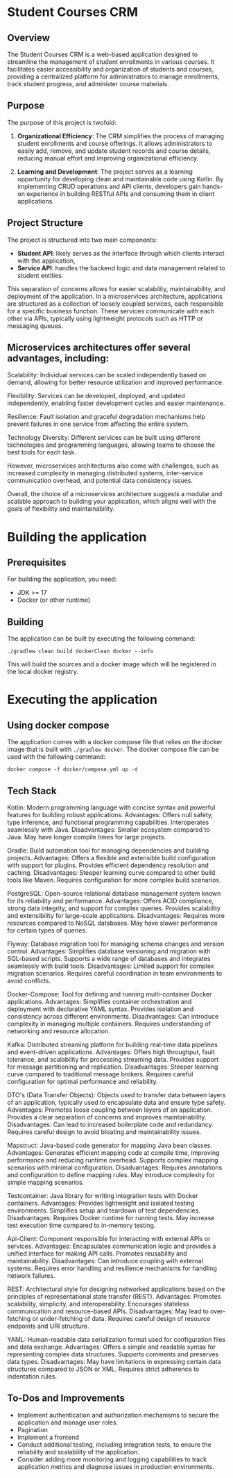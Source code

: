 # Student Courses CRM

## Overview

The Student Courses CRM is a web-based application designed to streamline the management of student enrollments in various courses. It facilitates easier accessibility and organization of students and courses, providing a centralized platform for administrators to manage enrollments, track student progress, and administer course materials.

## Purpose

The purpose of this project is twofold:

1. **Organizational Efficiency**: The CRM simplifies the process of managing student enrollments and course offerings. It allows administrators to easily add, remove, and update student records and course details, reducing manual effort and improving organizational efficiency.

2. **Learning and Development**: The project serves as a learning opportunity for developing clean and maintainable code using Kotlin. By implementing CRUD operations and API clients, developers gain hands-on experience in building RESTful APIs and consuming them in client applications.

## Project Structure

The project is structured into two main components:

- **Student API**: likely serves as the interface through which clients interact with the application,  
- **Service API**: handles the backend logic and data management related to student entities.

This separation of concerns allows for easier scalability, maintainability, and deployment of the application. 
In a microservices architecture, applications are structured as a collection of loosely coupled services, each responsible for a specific business function. These services communicate with each other via APIs, typically using lightweight protocols such as HTTP or messaging queues.

## Microservices architectures offer several advantages, including:

Scalability: Individual services can be scaled independently based on demand, allowing for better resource utilization and improved performance.

Flexibility: Services can be developed, deployed, and updated independently, enabling faster development cycles and easier maintenance.

Resilience: Fault isolation and graceful degradation mechanisms help prevent failures in one service from affecting the entire system.

Technology Diversity: Different services can be built using different technologies and programming languages, allowing teams to choose the best tools for each task.

However, microservices architectures also come with challenges, such as increased complexity in managing distributed systems, inter-service communication overhead, and potential data consistency issues.

Overall, the choice of a microservices architecture suggests a modular and scalable approach to building your application, which aligns well with the goals of flexibility and maintainability.


# Building the application

## Prerequisites

For building the application, you need:

- JDK >= 17
- Docker (or other runtime)

## Building

The application can be built by executing the following command:

```shell
./gradlew clean build dockerClean docker --info
```

This will build the sources and a docker image which will be registered in the local docker registry.

# Executing the application

## Using docker compose

The application comes with a docker compose file that relies on the docker image that is built with `./gradlew docker`.
The docker compose file can be used with the following command:

```shell
docker compose -f docker/compose.yml up -d
```

## Tech Stack
Kotlin: Modern programming language with concise syntax and powerful features for building robust applications.
Advantages: Offers null safety, type inference, and functional programming capabilities. Interoperates seamlessly with Java.
Disadvantages: Smaller ecosystem compared to Java. May have longer compile times for large projects.

Gradle: Build automation tool for managing dependencies and building projects.
Advantages: Offers a flexible and extensible build configuration with support for plugins. Provides efficient dependency resolution and caching.
Disadvantages: Steeper learning curve compared to other build tools like Maven. Requires configuration for more complex build scenarios.

PostgreSQL: Open-source relational database management system known for its reliability and performance.
Advantages: Offers ACID compliance, strong data integrity, and support for complex queries. Provides scalability and extensibility for large-scale applications.
Disadvantages: Requires more resources compared to NoSQL databases. May have slower performance for certain types of queries.

Flyway: Database migration tool for managing schema changes and version control.
Advantages: Simplifies database versioning and migration with SQL-based scripts. Supports a wide range of databases and integrates seamlessly with build tools.
Disadvantages: Limited support for complex migration scenarios. Requires careful coordination in team environments to avoid conflicts.

Docker-Compose: Tool for defining and running multi-container Docker applications.
Advantages: Simplifies container orchestration and deployment with declarative YAML syntax. Provides isolation and consistency across different environments.
Disadvantages: Can introduce complexity in managing multiple containers. Requires understanding of networking and resource allocation.

Kafka: Distributed streaming platform for building real-time data pipelines and event-driven applications.
Advantages: Offers high throughput, fault tolerance, and scalability for processing streaming data. Provides support for message partitioning and replication.
Disadvantages: Steeper learning curve compared to traditional message brokers. Requires careful configuration for optimal performance and reliability.

DTO's (Data Transfer Objects): Objects used to transfer data between layers of an application, typically used to encapsulate data and ensure type safety.
Advantages: Promotes loose coupling between layers of an application. Provides a clear separation of concerns and improves maintainability.
Disadvantages: Can lead to increased boilerplate code and redundancy. Requires careful design to avoid bloating and maintainability issues.

Mapstruct: Java-based code generator for mapping Java bean classes.
Advantages: Generates efficient mapping code at compile time, improving performance and reducing runtime overhead. Supports complex mapping scenarios with minimal configuration.
Disadvantages: Requires annotations and configuration to define mapping rules. May introduce complexity for simple mapping scenarios.

Testcontainer: Java library for writing integration tests with Docker containers.
Advantages: Provides lightweight and isolated testing environments. Simplifies setup and teardown of test dependencies.
Disadvantages: Requires Docker runtime for running tests. May increase test execution time compared to in-memory testing.

Api-Client: Component responsible for interacting with external APIs or services.
Advantages: Encapsulates communication logic and provides a unified interface for making API calls. Promotes reusability and maintainability.
Disadvantages: Can introduce coupling with external systems. Requires error handling and resilience mechanisms for handling network failures.

REST: Architectural style for designing networked applications based on the principles of representational state transfer (REST).
Advantages: Promotes scalability, simplicity, and interoperability. Encourages stateless communication and resource-based APIs.
Disadvantages: May lead to over-fetching or under-fetching of data. Requires careful design of resource endpoints and URI structure.

YAML: Human-readable data serialization format used for configuration files and data exchange.
Advantages: Offers a simple and readable syntax for representing complex data structures. Supports comments and preserves data types.
Disadvantages: May have limitations in expressing certain data structures compared to JSON or XML. Requires strict adherence to indentation rules.

## To-Dos and Improvements
- Implement authentication and authorization mechanisms to secure the application and manage user roles.
- Pagination
- Implement a frontend
- Conduct additional testing, including integration tests, to ensure the reliability and scalability of the application.
- Consider adding more monitoring and logging capabilities to track application metrics and diagnose issues in production environments.
